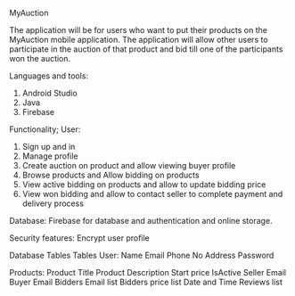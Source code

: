 MyAuction 

The application will be for users who want to put their products on the MyAuction mobile application. The application will allow other users to participate in the auction of that product and bid till one of the participants won the auction. 


Languages and tools:
1. Android Studio
2. Java
3. Firebase


Functionality;
User:
1. Sign up and in
3. Manage profile 
4. Create auction on product and allow viewing buyer profile 
5. Browse products and Allow bidding on products
6. View active bidding on products and allow to update bidding price 
7. View won bidding and allow to contact seller to complete payment and delivery process 


Database:
Firebase for database and authentication and online storage.

Security features:
Encrypt user profile 

Database Tables 
Tables 
User: 
Name
Email 
Phone No
Address 
Password 

Products:
Product Title
Product Description 
Start price
IsActive 
Seller Email
Buyer Email 
Bidders Email list 
Bidders price list 
Date and Time 
Reviews list
